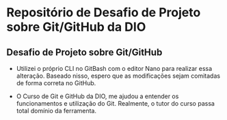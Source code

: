 # Repositório de Desafio de Projeto sobre Git/GitHub da DIO

## Desafio de Projeto sobre Git/GitHub

 - Utilizei o próprio CLI no GitBash com o editor Nano para realizar essa alteração.
Baseado nisso, espero que as modificações sejam comitadas de forma correta no GitHub.

 - O Curso de Git e GitHub da DIO, me ajudou a entender os funcionamentos e utilização
do Git. Realmente, o tutor do curso passa total domínio da ferramenta.
